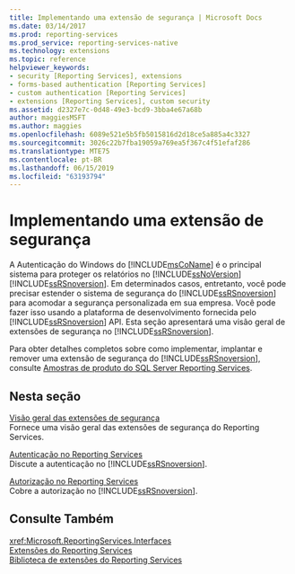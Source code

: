 ```yaml
---
title: Implementando uma extensão de segurança | Microsoft Docs
ms.date: 03/14/2017
ms.prod: reporting-services
ms.prod_service: reporting-services-native
ms.technology: extensions
ms.topic: reference
helpviewer_keywords:
- security [Reporting Services], extensions
- forms-based authentication [Reporting Services]
- custom authentication [Reporting Services]
- extensions [Reporting Services], custom security
ms.assetid: d2327e7c-0d48-49e3-bcd9-3bba4e67a68b
author: maggiesMSFT
ms.author: maggies
ms.openlocfilehash: 6089e521e5b5fb5015816d2d18ce5a885a4c3327
ms.sourcegitcommit: 3026c22b7fba19059a769ea5f367c4f51efaf286
ms.translationtype: MTE75
ms.contentlocale: pt-BR
ms.lasthandoff: 06/15/2019
ms.locfileid: "63193794"
---
```

# <a name="implementing-a-security-extension"></a>Implementando uma extensão de segurança
  A Autenticação do Windows do [!INCLUDE[msCoName](../../../includes/msconame-md.md)] é o principal sistema para proteger os relatórios no [!INCLUDE[ssNoVersion](../../../includes/ssnoversion-md.md)] [!INCLUDE[ssRSnoversion](../../../includes/ssrsnoversion-md.md)]. Em determinados casos, entretanto, você pode precisar estender o sistema de segurança do [!INCLUDE[ssRSnoversion](../../../includes/ssrsnoversion-md.md)] para acomodar a segurança personalizada em sua empresa. Você pode fazer isso usando a plataforma de desenvolvimento fornecida pelo [!INCLUDE[ssRSnoversion](../../../includes/ssrsnoversion-md.md)] API. Esta seção apresentará uma visão geral de extensões de segurança no [!INCLUDE[ssRSnoversion](../../../includes/ssrsnoversion-md.md)].  
  
 Para obter detalhes completos sobre como implementar, implantar e remover uma extensão de segurança do [!INCLUDE[ssRSnoversion](../../../includes/ssrsnoversion-md.md)], consulte [Amostras de produto do SQL Server Reporting Services](https://go.microsoft.com/fwlink/?LinkId=177889).  
  
## <a name="in-this-section"></a>Nesta seção  
 [Visão geral das extensões de segurança](../../../reporting-services/extensions/security-extension/security-extensions-overview.md)  
 Fornece uma visão geral das extensões de segurança do Reporting Services.  
  
 [Autenticação no Reporting Services](../../../reporting-services/extensions/security-extension/authentication-in-reporting-services.md)  
 Discute a autenticação no [!INCLUDE[ssRSnoversion](../../../includes/ssrsnoversion-md.md)].  
  
 [Autorização no Reporting Services](../../../reporting-services/extensions/security-extension/authorization-in-reporting-services.md)  
 Cobre a autorização no [!INCLUDE[ssRSnoversion](../../../includes/ssrsnoversion-md.md)].  
  
## <a name="see-also"></a>Consulte Também  
 <xref:Microsoft.ReportingServices.Interfaces>   
 [Extensões do Reporting Services](../../../reporting-services/extensions/reporting-services-extensions.md)   
 [Biblioteca de extensões do Reporting Services](../../../reporting-services/extensions/reporting-services-extension-library.md)  
  
  

